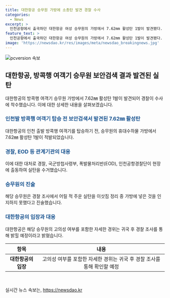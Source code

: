 ```yaml
---
title: 대한항공 승무원 가방에 소총탄 발견 경찰 수사
categories:
  - News
excerpt: >
  인천공항에서 출국하던 대한항공 여성 승무원의 가방에서 7.62mm 활성탄 1발이 발견됐다. 경찰, EOD 등 관계기관이 실탄을 수거했으며, 승무원은 어릴 적 주운 것을 이사 짐을 정리하다가 가방에 넣은 것으로 주장하고 있다. 대한항공은 해당 승무원의 귀국 후 자세한 경위를 밝힐 예정이라고 밝혔다. 이에 대해 승무원의 고의성 여부 등에 대한 조사가 이어지고 있다.
feature_text: >
  인천공항에서 출국하던 대한항공 여성 승무원의 가방에서 7.62mm 활성탄 1발이 발견됐다. 경찰, EOD 등 관계기관이 실탄을 수거했으며, 승무원은 어릴 적 주운 것을 이사 짐을 정리하다가 가방에 넣은 것으로 주장하고 있다. 대한항공은 해당 승무원의 귀국 후 자세한 경위를 밝힐 예정이라고 밝혔다. 이에 대해 승무원의 고의성 여부 등에 대한 조사가 이어지고 있다.
image: 'https://newsdao.kr/res/images/meta/newsdao_breakingnews.jpg'
---
```


<p><img src="https://newsdao.kr/res/images/meta/newsdao_breakingnews.jpg" alt="pcversion 속보" /></p>

<h2 data-ke-size="size26">대한항공, 방콕행 여객기 승무원 보안검색 결과 발견된 실탄</h2>

<p data-ke-size="size16">대한항공의 방콕행 여객기 승무원 가방에서 7.62㎜ 활성탄 1발이 발견되어 경찰이 수사에 착수했습니다. 이에 대한 상세한 내용을 살펴보겠습니다.</p>

<h3><b><span style="color: #1a5490;">인천발 방콕행 여객기 탑승 전 보안검색서 발견된 7.62㎜ 활성탄</span></b></h3>

<p data-ke-size="size16">대한항공의 인천 출발 방콕행 여객기를 탑승하기 전, 승무원의 휴대수하물 가방에서 7.62㎜ 활성탄 1발이 적발되었습니다.</p>

<h3><b><span style="color: #1a5490;">경찰, EOD 등 관계기관의 대응</span></b></h3>

<p data-ke-size="size16">이에 대한 대처로 경찰, 국군방첩사령부, 폭발물처리반(EOD), 인천공항경찰단이 현장에 출동하여 실탄을 수거했습니다.</p>

<h3><b><span style="color: #1a5490;">승무원의 진술</span></b></h3>

<p data-ke-size="size16">해당 승무원은 경찰 조사에서 어릴 적 주운 실탄을 이삿짐 정리 중 가방에 넣은 것을 인지하지 못했다고 진술했습니다.</p>

<h3><b><span style="color: #1a5490;">대한항공의 입장과 대응</span></b></h3>

<p data-ke-size="size16">대한항공은 해당 승무원의 고의성 여부를 포함한 자세한 경위는 귀국 후 경찰 조사를 통해 밝힐 예정이라고 밝혔습니다.</p>

<table>
    <thead>
        <tr>
            <th style="text-align: center;">항목</th>
            <th style="text-align: center;">내용</th>
        </tr>
    </thead>
    <tbody>
        <tr>
            <td style="text-align: center; height: 17px;"><b>대한항공의 입장</b></td>
            <td style="text-align: center; height: 17px;">고의성 여부를 포함한 자세한 경위는 귀국 후 경찰 조사를 통해 확인할 예정</td>
        </tr>
    </tbody>
</table>

<p data-ke-size="size16">&nbsp;</p>
실시간 뉴스 속보는, <a href="https://newsdao.kr" rel="dofollow">https://newsdao.kr</a>


